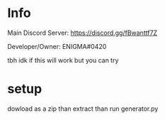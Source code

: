 # Info

Main Discord Server: https://discord.gg/fBwanttf7Z

Developer/Owner: ENIGMA#0420

tbh idk if this will work but you can try 

# setup 

dowload as a zip than extract than run generator.py
